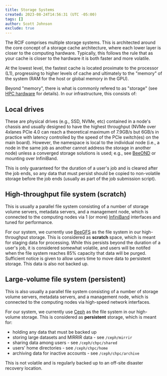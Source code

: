 ```yaml
---
title: Storage Systems
created: 2023-08-24T14:56:31 (UTC -05:00)
tags: []
author: Scott Johnson
exclude: true
---
```


The RCIF comprises multiple storage systems. This is architected around the core concept of a 
storage cache architecture, where each lower layer is closer to the computing hardware. Typically, this
follows the rule that as your cache is closer to the hardware it is both faster and more volatile.

At the lowest level, the fastest cache is located proximate to the processor (L1), progressing to higher 
levels of cache and ultimately to the "memory" of the system (RAM for the host or global memory in the GPU).

Beyond "memory", there is what is commonly refered to as "storage" (see [HPC hardware](../system-info/hpc-hardware.md) for details). In our infrastructure, this consists of:

## Local drives
These are physical drives (e.g., SSD, NVMe, etc) contained in a node's chassis and 
usually designed to have the highest throughput (NVMe over 4xlanes PCIe 4.0 can reach a theoretical 
maximum of 7.9GB/s but 6GB/s in practice with latency controlled by the speed of the PCIe switch(es) on the main
board). However, the namespace is local to the individual node (i.e., a node in the same job as another cannot address 
the storage in another node) unless a converged storage solutions is used; e.g., see [BeeOND](http://www.beegfs.io/wiki/BeeOND)
or mounting over InfiniBand.

This is only guaranteed for the duration of a user's job and is cleared after the job ends, so any data that must persist 
should be copied to non-volatile storage before the job ends (usually as part of the job submission script).

## High-throughput file system (scratch)
This is usually a parallel file system consisting of a number of storage volume servers, metadata servers, and a management node,
which is connected to the computing nodes via 1 (or more) [InfiniBand](https://www.nvidia.com/en-us/networking/products/infiniband/) 
interfaces and tuned for performance.

For our system, we currently use [BeeGFS](https://www.beegfs.io/c/) as the file system in our high-throughput storage. This is considered
as **scratch** space, which is meant for staging data for processing. While this persists beyond the duration of a user's job, it is considered
somewhat volatile, and users will be notifed when the file system reaches 85% capacity that data will be purged. Sufficient notice is given to 
allow users time to move data to persistent storage. This data is also not backed up.

## Large-volume file system (persistent)
This is also usually a parallel file system consisting of a number of storage volume servers, metadata servers, and a management node,
which is connected to the computing nodes via high-speed network interfaces.

For our system, we currently use [Ceph](https://ceph.io/en/) as the file system in our high-volume storage. This is considered
as **persistent** storage, which is meant for:
* holding any data that must be backed up
* storing large datasets and MIRRIR data - see `/ceph/mirrir`
* sharing data among users - see `/ceph/chpc/shared`
* users' home directories - see `/ceph/chpc/home`
* archiving data for inactive accounts - see `/ceph/chpc/archive`

This is not volatile and is regularly backed up to an off-site disaster recovery location.
